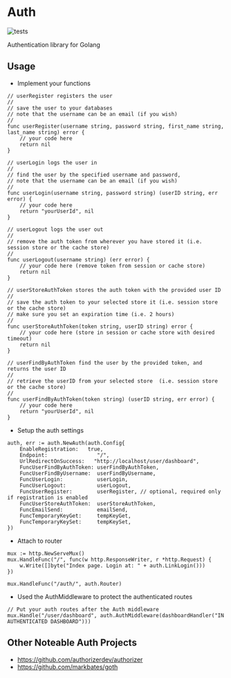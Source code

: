 # Auth

![tests](https://github.com/gouniverse/auth/workflows/tests/badge.svg)

Authentication library for Golang

## Usage

- Implement your functions

```golang
// userRegister registers the user
//
// save the user to your databases
// note that the username can be an email (if you wish)
//
func userRegister(username string, password string, first_name string, last_name string) error {
    // your code here
	return nil
}

// userLogin logs the user in
//
// find the user by the specified username and password, 
// note that the username can be an email (if you wish)
//
func userLogin(username string, password string) (userID string, err error) {
    // your code here
	return "yourUserId", nil
}

// userLogout logs the user out
//
// remove the auth token from wherever you have stored it (i.e. session store or the cache store)
//
func userLogout(username string) (err error) {
    // your code here (remove token from session or cache store)
	return nil
}

// userStoreAuthToken stores the auth token with the provided user ID
//
// save the auth token to your selected store it (i.e. session store or the cache store)
// make sure you set an expiration time (i.e. 2 hours)
//
func userStoreAuthToken(token string, userID string) error {
    // your code here (store in session or cache store with desired timeout)
	return nil
}

// userFindByAuthToken find the user by the provided token, and returns the user ID
//
// retrieve the userID from your selected store  (i.e. session store or the cache store)
//
func userFindByAuthToken(token string) (userID string, err error) {
    // your code here
	return "yourUserId", nil
}
```

- Setup the auth settings

```golang
auth, err := auth.NewAuth(auth.Config{
	EnableRegistration:   true,
	Endpoint:                "/",
	UrlRedirectOnSuccess:   "http://localhost/user/dashboard",
	FuncUserFindByAuthToken: userFindByAuthToken,
	FuncUserFindByUsername:  userFindByUsername,
	FuncUserLogin:           userLogin,
	FuncUserLogout:          userLogout,
	FuncUserRegister:        userRegister, // optional, required only if registration is enabled
	FuncUserStoreAuthToken:  userStoreAuthToken,
	FuncEmailSend:           emailSend,
	FuncTemporaryKeyGet:     tempKeyGet,
	FuncTemporaryKeySet:     tempKeySet,
})
```

- Attach to router

```golang
mux := http.NewServeMux()
mux.HandleFunc("/", func(w http.ResponseWriter, r *http.Request) {
	w.Write([]byte("Index page. Login at: " + auth.LinkLogin()))
})

mux.HandleFunc("/auth/", auth.Router)
```

- Used the AuthMiddleware to protect the authenticated routes

```golang
// Put your auth routes after the Auth middleware
mux.Handle("/user/dashboard", auth.AuthMiddleware(dashboardHandler("IN AUTHENTICATED DASHBOARD")))
```


## Other Noteable Auth Projects

- https://github.com/authorizerdev/authorizer
- https://github.com/markbates/goth
